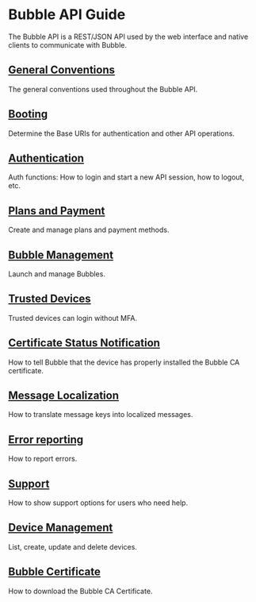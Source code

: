 Bubble API Guide
================

The Bubble API is a REST/JSON API used by the web interface and native clients to communicate with Bubble.

## [General Conventions](general.md)
The general conventions used throughout the Bubble API.

## [Booting](boot.md)
Determine the Base URIs for authentication and other API operations.

## [Authentication](auth.md)
Auth functions: How to login and start a new API session, how to logout, etc.

## [Plans and Payment](plans.md)
Create and manage plans and payment methods.

## [Bubble Management](bubbles.md)
Launch and manage Bubbles.

## [Trusted Devices](trusted.md)
Trusted devices can login without MFA.

## [Certificate Status Notification](cert_status.md)
How to tell Bubble that the device has properly installed the Bubble CA certificate.

## [Message Localization](message_localization.md)
How to translate message keys into localized messages.

## [Error reporting](errors.md)
How to report errors.

## [Support](support.md)
How to show support options for users who need help.

## [Device Management](devices.md)
List, create, update and delete devices.

## [Bubble Certificate](cert.md)
How to download the Bubble CA Certificate.
